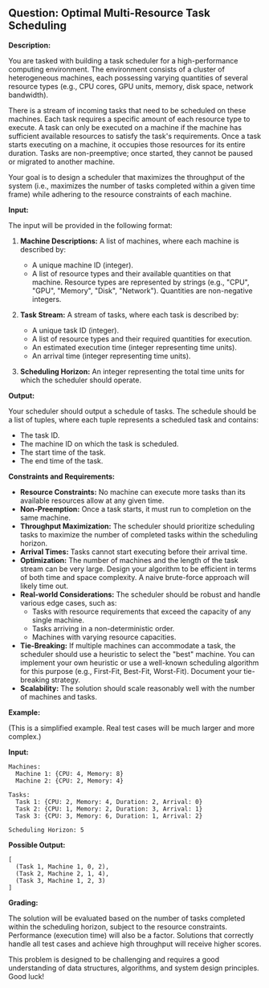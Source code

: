 ## Question: Optimal Multi-Resource Task Scheduling

**Description:**

You are tasked with building a task scheduler for a high-performance computing environment. The environment consists of a cluster of heterogeneous machines, each possessing varying quantities of several resource types (e.g., CPU cores, GPU units, memory, disk space, network bandwidth).

There is a stream of incoming tasks that need to be scheduled on these machines. Each task requires a specific amount of each resource type to execute.  A task can only be executed on a machine if the machine has sufficient available resources to satisfy the task's requirements.  Once a task starts executing on a machine, it occupies those resources for its entire duration. Tasks are non-preemptive; once started, they cannot be paused or migrated to another machine.

Your goal is to design a scheduler that maximizes the throughput of the system (i.e., maximizes the number of tasks completed within a given time frame) while adhering to the resource constraints of each machine.

**Input:**

The input will be provided in the following format:

1.  **Machine Descriptions:** A list of machines, where each machine is described by:
    *   A unique machine ID (integer).
    *   A list of resource types and their available quantities on that machine.  Resource types are represented by strings (e.g., "CPU", "GPU", "Memory", "Disk", "Network"). Quantities are non-negative integers.

2.  **Task Stream:** A stream of tasks, where each task is described by:
    *   A unique task ID (integer).
    *   A list of resource types and their required quantities for execution.
    *   An estimated execution time (integer representing time units).
    *   An arrival time (integer representing time units).

3.  **Scheduling Horizon:** An integer representing the total time units for which the scheduler should operate.

**Output:**

Your scheduler should output a schedule of tasks. The schedule should be a list of tuples, where each tuple represents a scheduled task and contains:

*   The task ID.
*   The machine ID on which the task is scheduled.
*   The start time of the task.
*   The end time of the task.

**Constraints and Requirements:**

*   **Resource Constraints:**  No machine can execute more tasks than its available resources allow at any given time.
*   **Non-Preemption:** Once a task starts, it must run to completion on the same machine.
*   **Throughput Maximization:**  The scheduler should prioritize scheduling tasks to maximize the number of completed tasks within the scheduling horizon.
*   **Arrival Times:** Tasks cannot start executing before their arrival time.
*   **Optimization:** The number of machines and the length of the task stream can be very large. Design your algorithm to be efficient in terms of both time and space complexity. A naive brute-force approach will likely time out.
*   **Real-world Considerations:**  The scheduler should be robust and handle various edge cases, such as:
    *   Tasks with resource requirements that exceed the capacity of any single machine.
    *   Tasks arriving in a non-deterministic order.
    *   Machines with varying resource capacities.
*   **Tie-Breaking:** If multiple machines can accommodate a task, the scheduler should use a heuristic to select the "best" machine. You can implement your own heuristic or use a well-known scheduling algorithm for this purpose (e.g., First-Fit, Best-Fit, Worst-Fit).  Document your tie-breaking strategy.
*   **Scalability:** The solution should scale reasonably well with the number of machines and tasks.

**Example:**

(This is a simplified example. Real test cases will be much larger and more complex.)

**Input:**

```
Machines:
  Machine 1: {CPU: 4, Memory: 8}
  Machine 2: {CPU: 2, Memory: 4}

Tasks:
  Task 1: {CPU: 2, Memory: 4, Duration: 2, Arrival: 0}
  Task 2: {CPU: 1, Memory: 2, Duration: 3, Arrival: 1}
  Task 3: {CPU: 3, Memory: 6, Duration: 1, Arrival: 2}

Scheduling Horizon: 5
```

**Possible Output:**

```
[
  (Task 1, Machine 1, 0, 2),
  (Task 2, Machine 2, 1, 4),
  (Task 3, Machine 1, 2, 3)
]
```

**Grading:**

The solution will be evaluated based on the number of tasks completed within the scheduling horizon, subject to the resource constraints.  Performance (execution time) will also be a factor.  Solutions that correctly handle all test cases and achieve high throughput will receive higher scores.

This problem is designed to be challenging and requires a good understanding of data structures, algorithms, and system design principles. Good luck!
